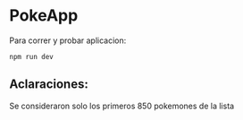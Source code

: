 
# PokeApp


Para correr y probar aplicacion:

    npm run dev

## Aclaraciones:

Se consideraron solo los primeros 850 pokemones de la lista